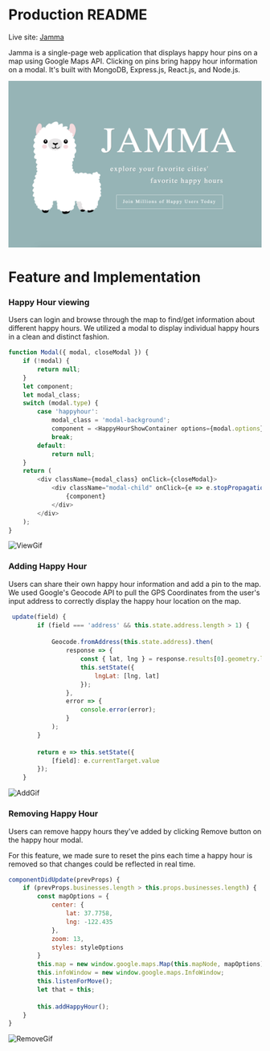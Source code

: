 # Production README

Live site: [Jamma](https://jamma-llama.herokuapp.com)

Jamma is a single-page web application that displays happy hour pins on a map using Google Maps API. Clicking on pins bring happy hour information on a modal. It's built with MongoDB, Express.js, React.js, and Node.js. 

![IntroPng](./app/assets/images/readme/jamma_homepage.png)

# Feature and Implementation
### Happy Hour viewing

Users can login and browse through the map to find/get information about different happy hours. We utilized a modal to display individual happy hours in a clean and distinct fashion. 
```javascript
function Modal({ modal, closeModal }) {
    if (!modal) {
        return null;
    }
    let component;
    let modal_class;
    switch (modal.type) {
        case 'happyhour':
            modal_class = 'modal-background';
            component = <HappyHourShowContainer options={modal.options}/>
            break;
        default:
            return null;
    }
    return (
        <div className={modal_class} onClick={closeModal}>
            <div className="modal-child" onClick={e => e.stopPropagation()}>
                {component}
            </div>
        </div>
    );
}
```
![ViewGif](./app/assets/images/readme/viewing_happyhour.gif)


### Adding Happy Hour

Users can share their own happy hour information and add a pin to the map. We used Google's Geocode API to pull the GPS Coordinates from the user's input address to correctly display the happy hour location on the map. 


```javascript
 update(field) {
        if (field === 'address' && this.state.address.length > 1) {
            
            Geocode.fromAddress(this.state.address).then(
                response => {
                    const { lat, lng } = response.results[0].geometry.location;
                    this.setState({
                        lngLat: [lng, lat]
                    });
                },
                error => {
                    console.error(error);
                }
            );
        }

        return e => this.setState({
            [field]: e.currentTarget.value
        });
    }
```
![AddGif](./app/assets/images/readme/adding_happyhour.gif)


### Removing Happy Hour

Users can remove happy hours they've added by clicking Remove button on the happy hour modal.

For this feature, we made sure to reset the pins each time a happy hour is removed so that changes could be reflected in real time.

```javascript
componentDidUpdate(prevProps) {
    if (prevProps.businesses.length > this.props.businesses.length) {
        const mapOptions = {
            center: {
                lat: 37.7758,
                lng: -122.435
            },
            zoom: 13,
            styles: styleOptions
        }
        this.map = new window.google.maps.Map(this.mapNode, mapOptions);
        this.infoWindow = new window.google.maps.InfoWindow;
        this.listenForMove();
        let that = this;

        this.addHappyHour();
    }
}
```

![RemoveGif](./app/assets/images/readme/remove_happyhour.gif)
